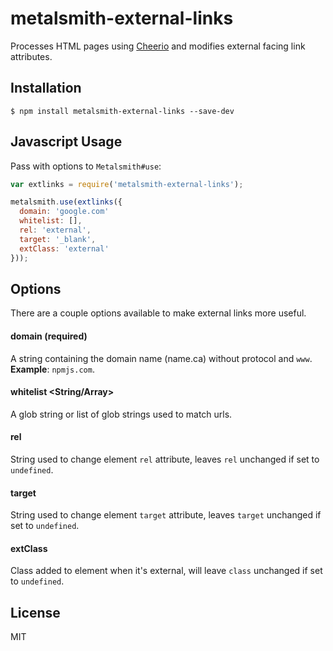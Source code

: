 # metalsmith-external-links

Processes HTML pages using [Cheerio](https://github.com/cheeriojs/cheerio) and modifies external facing link attributes. 

## Installation

    $ npm install metalsmith-external-links --save-dev

## Javascript Usage

Pass with options to `Metalsmith#use`:

```js
var extlinks = require('metalsmith-external-links');

metalsmith.use(extlinks({
  domain: 'google.com'
  whitelist: [],
  rel: 'external',
  target: '_blank',
  extClass: 'external'
}));
```

## Options

There are a couple options available to make external links more useful.

#### domain <String> (required)

A string containing the domain name (name.ca) without protocol and `www`.  __Example__: `npmjs.com`.

#### whitelist <String/Array>

A glob string or list of glob strings used to match urls.

#### rel <String>

String used to change element `rel` attribute, leaves `rel` unchanged if set to `undefined`.

#### target <String>

String used to change element `target` attribute, leaves `target` unchanged if set to `undefined`.

#### extClass <String>

Class added to element when it's external, will leave `class` unchanged if set to `undefined`.

## License

MIT